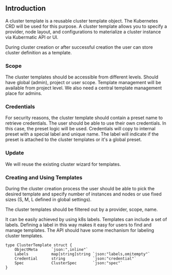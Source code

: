 ## Introduction

A cluster template is a reusable cluster template object. The Kubernetes CRD will be used for this purpose.
A cluster template allows you to specify a provider, node layout, and configurations to materialize a cluster instance
via Kubermatic API or UI.

During cluster creation or after successful creation the user can store cluster definition as a template.

### Scope

The cluster templates should be accessible from different levels. Should have global (admin), project or user scope.
Template management will be available from project level.
We also need a central template management place for admins.

### Credentials

For security reasons, the cluster template should contain a preset name to retrieve credentials. The user should be able
to use their own credentials. In this case, the preset logic will be used. Credentials will copy to internal preset with a special
label and unique name. The label will indicate if the preset is attached to the cluster templates or it's a global preset.

### Update

We will reuse the existing cluster wizard for templates.


### Creating and Using Templates
During the cluster creation process the user should be able to pick the desired template and specify number of instances
and nodes or use fixed sizes (S, M, L defined in global settings).

The cluster templates should be filtered out by a provider, scope, name.

It can be easily achieved by using k8s labels. Templates can include a set of labels. Defining a label in this way makes
it easy for users to find and manage templates. The API should have some mechanism for labeling cluster templates.

```
type ClusterTemplate struct {
	ObjectMeta      `json:",inline"`
	Labels          map[string]string `json:"labels,omitempty"`
	Credential      string            `json:"credential"`
	Spec            ClusterSpec       `json:"spec"`
}

```





